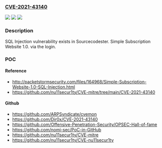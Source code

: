 ### [CVE-2021-43140](https://cve.mitre.org/cgi-bin/cvename.cgi?name=CVE-2021-43140)
![](https://img.shields.io/static/v1?label=Product&message=n%2Fa&color=blue)
![](https://img.shields.io/static/v1?label=Version&message=n%2Fa&color=blue)
![](https://img.shields.io/static/v1?label=Vulnerability&message=n%2Fa&color=brighgreen)

### Description

SQL Injection vulnerability exists in Sourcecodester. Simple Subscription Website 1.0. via the login.

### POC

#### Reference
- http://packetstormsecurity.com/files/164968/Simple-Subscription-Website-1.0-SQL-Injection.html
- https://github.com/nu11secur1ty/CVE-mitre/tree/main/CVE-2021-43140

#### Github
- https://github.com/ARPSyndicate/cvemon
- https://github.com/Dir0x/CVE-2021-43140
- https://github.com/Offensive-Penetration-Security/OPSEC-Hall-of-fame
- https://github.com/nomi-sec/PoC-in-GitHub
- https://github.com/nu11secur1ty/CVE-mitre
- https://github.com/nu11secur1ty/CVE-nu11secur1ty


